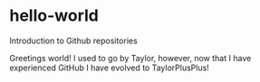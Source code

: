 # hello-world
Introduction to Github repositories 

Greetings world! I used to go by Taylor, however, now that I have experienced GitHub I have evolved to TaylorPlusPlus!
